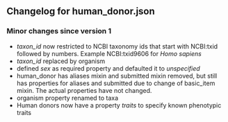 ## Changelog for human_donor.json

### Minor changes since version 1

* *taxon_id* now restricted to NCBI taxonomy ids that start with NCBI:txid followed by numbers. Example NCBI:txid9606 for *Homo sapiens*
* *taxon_id* replaced by organism
* defined *sex* as required property and defaulted it to *unspecified*
* human_donor has aliases mixin and submitted mixin removed, but still has properties for aliases and submitted due to change of basic_item mixin.  The actual properties have not changed.
* organism property renamed to taxa
* Human donors now have a property *traits* to specify known phenotypic traits

